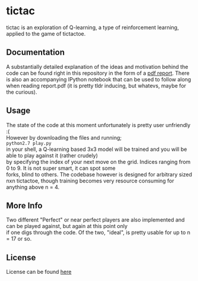 # tictac

tictac is an exploration of Q-learning, a type of reinforcement learning, applied to the game of tictactoe.

## Documentation
A substantially detailed explanation of the ideas and motivation behind the code can be found right in this repository in
the form of a [pdf report](https://github.com/bb-blud/tictac/blob/master/report.pdf). There is also an accompanying 
IPython notebook that can be used to follow along when reading report.pdf (it is pretty tldr inducing, but whatevs, maybe for the curious).
## Usage
The state of the code at this moment unfortunately is pretty user unfriendly :(  
However by downloading the files and running;  
`python2.7 play.py`   
in your shell, a Q-learning based 3x3 model will be trained and you will be able to play against it (rather crudely)  
by specifying the index of your next move on the grid. Indices ranging from 0 to 9. It is not super smart, it can spot some  
forks, blind to others. The codebase however is designed for arbitrary sized nxn tictactoe, though training becomes very
resource consuming for anything above n = 4.  
## More Info
Two different "Perfect" or near perfect players are also implemented and can be played against, but again at this point only  
if one digs through the code. Of the two, "ideal", is pretty usable for up to n = 17 or so.
## License
License can be found [here](https://github.com/bb-blud/tictac/blob/master/license.txt)
